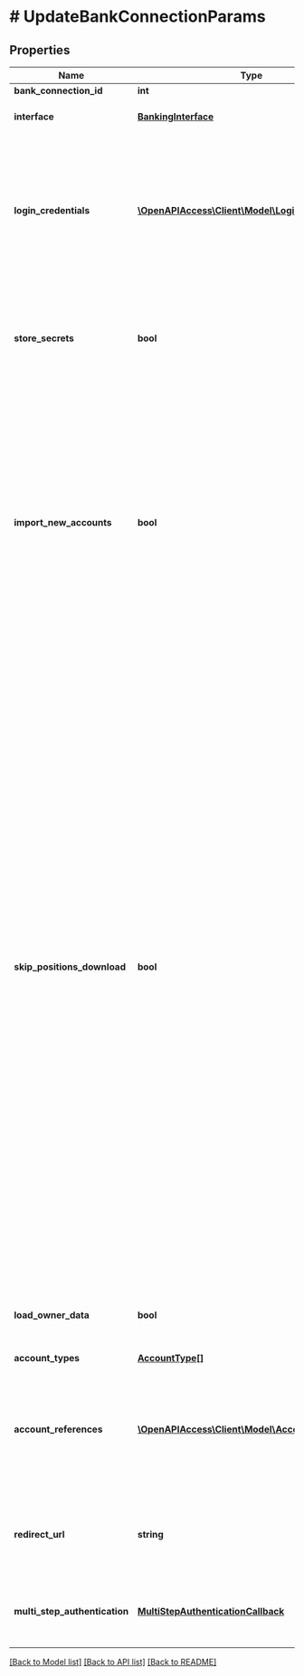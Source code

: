 # # UpdateBankConnectionParams

## Properties

Name | Type | Description | Notes
------------ | ------------- | ------------- | -------------
**bank_connection_id** | **int** | Bank connection identifier |
**interface** | [**BankingInterface**](BankingInterface.md) | &lt;strong&gt;Type:&lt;/strong&gt; BankingInterface&lt;br/&gt; The interface to use for connecting with the bank. | [optional]
**login_credentials** | [**\OpenAPIAccess\Client\Model\LoginCredential[]**](LoginCredential.md) | &lt;strong&gt;Type:&lt;/strong&gt; LoginCredential&lt;br/&gt; Set of login credentials. Must be passed in combination with the &#39;interface&#39; field, if the credentials have not been previously stored. The labels that you pass must match with the login credential labels that the respective interface defines. finAPI will combine the given credentials with any credentials that it has stored. You can leave this field unset in case finAPI has stored all required credentials. | [optional]
**store_secrets** | **bool** | Whether to store the secret login fields. If the secret fields are stored, then updates can be triggered without the involvement of the users, as long as the credentials remain valid and the bank consent has not expired. Note that bank consent will be stored regardless of the field value. Default value is false. | [optional] [default to false]
**import_new_accounts** | **bool** | Whether new accounts that have not yet been imported will be imported or not. Default is false. &lt;br/&gt;&lt;br/&gt;NOTES:&lt;br/&gt;&amp;bull; For best performance of the bank connection update, you should not enable this flag unless you really expect new accounts to be available in the connection. It is recommended to let your users tell you through your application when they want the service to look for new accounts.&lt;br/&gt;&amp;bull; If you have imported an interface using a limited set of account types, you would import all other accounts (e.g. security accounts or credit cards) by setting &lt;code&gt;importNewAccounts&lt;/code&gt; to &lt;code&gt;true&lt;/code&gt;. To avoid importing account types that you are not interested in, make sure to keep this field unset (or set to false) for the update. | [optional] [default to false]
**skip_positions_download** | **bool** | Whether to skip the download of transactions and securities or not. If set to true, then finAPI will download just the accounts list with the accounts&#39; information (like account name, number, holder, etc), as well as the accounts&#39; balances (if possible), but skip the download of transactions and securities. Default is false.&lt;br/&gt;&lt;br/&gt;NOTES:&lt;br/&gt;&amp;bull; Setting this flag to true is only meant to be used if A) you generally never download positions, because you are only interested in the accounts list and/or balances, or B) you want to get just the list of accounts in a first step, and then delete unwanted accounts from the bank connection, before you trigger another update with transactions download. This approach allows you to download transactions only for the accounts that you want.&lt;br/&gt;&amp;bull; If you skip the download of transactions and securities during an import or update, you can still download them on a later update (though you might not get all positions at a later point, because the date range in which the bank servers provide this data is usually limited).&lt;br/&gt;&amp;bull; If an account already had any positions imported before an update, and you skip the positions download in the update, then the account&#39;s updated balance might not add up to the set of transactions / security positions. Be aware that certain services (like GET /accounts/dailyBalances) may give incorrect results for accounts in such a state.&lt;br/&gt;&amp;bull; If this bank connection is updated via finAPI&#39;s automatic batch update, then transactions and security positions (of already imported accounts) &lt;u&gt;will&lt;/u&gt; be downloaded in any case!&lt;br/&gt;&amp;bull; For security accounts, skipping the downloading of the securities might result in the account&#39;s balance also not being downloaded.&lt;br/&gt;&amp;bull; For Bausparen accounts, this field is ignored. finAPI will always download transactions for Bausparen accounts.&lt;br/&gt; | [optional] [default to false]
**load_owner_data** | **bool** | Whether to load/refresh information about the bank connection owner(s) - see field &#39;owners&#39;. Default value is &#39;false&#39;. Note that owner data is NOT loaded/refreshed during finAPI&#39;s automatic bank connection update. | [optional] [default to false]
**account_types** | [**AccountType[]**](AccountType.md) |  | [optional]
**account_references** | [**\OpenAPIAccess\Client\Model\AccountReference[]**](AccountReference.md) | &lt;strong&gt;Type:&lt;/strong&gt; AccountReference&lt;br/&gt; List of accounts for which access is requested from the bank. It may only be passed if the bank interface has the DETAILED_CONSENT property set. if omitted, finAPI will use the list of existing accounts. Note that the parameter is still required if you want to import new accounts (i.e. call with importNewAccounts&#x3D;true). | [optional]
**redirect_url** | **string** | Must only be passed when the used interface has the property REDIRECT_APPROACH. The user will be redirected to the given URL from the bank&#39;s website after completing the bank login and (possibly) the SCA. | [optional]
**multi_step_authentication** | [**MultiStepAuthenticationCallback**](MultiStepAuthenticationCallback.md) | &lt;strong&gt;Type:&lt;/strong&gt; MultiStepAuthenticationCallback&lt;br/&gt; Container for multi-step authentication data. Required when a previous service call initiated a multi-step authentication. | [optional]

[[Back to Model list]](../../README.md#models) [[Back to API list]](../../README.md#endpoints) [[Back to README]](../../README.md)
